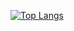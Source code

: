 <!--[![GitHub stats](https://github-readme-stats.vercel.app/api?username=max-fluff&show_icons=true)](https://github.com/anuraghazra/github-readme-stats)-->

[![Top Langs](https://github-readme-stats.vercel.app/api/top-langs/?username=max-fluff)](https://github.com/anuraghazra/github-readme-stats)
